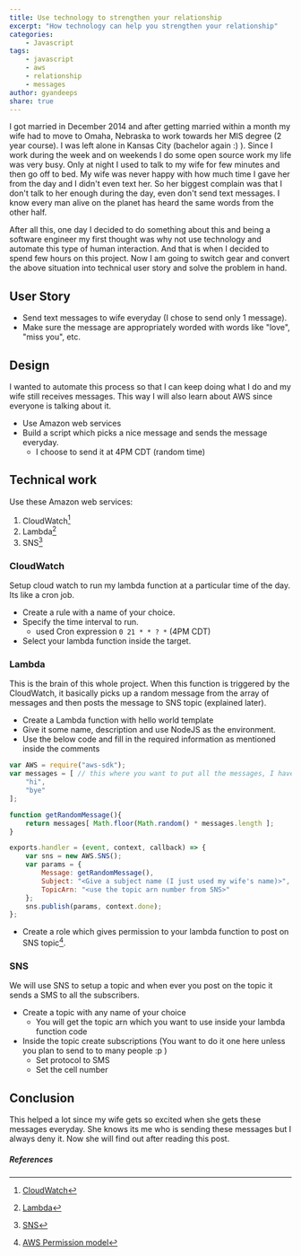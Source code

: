 ```yaml
---
title: Use technology to strengthen your relationship
excerpt: "How technology can help you strengthen your relationship"
categories:
    - Javascript
tags: 
    - javascript 
    - aws
    - relationship
    - messages
author: gyandeeps
share: true
---
```


I got married in December 2014 and after getting married within a month my wife had to move to Omaha, Nebraska to work towards her MIS degree (2 year course). I was left alone in Kansas City (bachelor again :) ). Since I work during the week and on weekends I do some open source work my life was very busy. Only at night I used to talk to my wife for few minutes and then go off to bed. My wife was never happy with how much time I gave her from the day and I didn't even text her. So her biggest complain was that I don't talk to her enough during the day, even don't send text messages. I know every man alive on the planet has heard the same words from the other half.

After all this, one day I decided to do something about this and being a software engineer my first thought was why not use technology and automate this type of human interaction. And that is when I decided to spend few hours on this project.
Now I am going to switch gear and convert the above situation into technical user story and solve the problem in hand.

## User Story

* Send text messages to wife everyday (I chose to send only 1 message). 
* Make sure the message are appropriately worded with words like "love", "miss you", etc.

## Design

I wanted to automate this process so that I can keep doing what I do and my wife still receives messages. This way I will also learn about AWS since everyone is talking about it.

* Use Amazon web services
* Build a script which picks a nice message and sends the message everyday.
    * I choose to send it at 4PM CDT (random time)

## Technical work

Use these Amazon web services:

1. CloudWatch[^1]
1. Lambda[^2]
1. SNS[^3]

### CloudWatch

Setup cloud watch to run my lambda function at a particular time of the day. Its like a cron job.

* Create a rule with a name of your choice.
* Specify the time interval to run. 
    * used Cron expression `0 21 * * ? *` (4PM CDT)
* Select your lambda function inside the target.

### Lambda

This is the brain of this whole project. When this function is triggered by the CloudWatch, it basically picks up a random message from the array of messages and then posts the message to SNS topic (explained later). 

* Create a Lambda function with hello world template
* Give it some name, description and use NodeJS as the environment.
* Use the below code and fill in the required information as mentioned inside the comments

```js 
var AWS = require("aws-sdk");
var messages = [ // this where you want to put all the messages, I have like 100 messages here
    "hi",
    "bye"    
];

function getRandomMessage(){
    return messages[ Math.floor(Math.random() * messages.length ];
}

exports.handler = (event, context, callback) => {
    var sns = new AWS.SNS();
    var params = {
        Message: getRandomMessage(),
        Subject: "<Give a subject name (I just used my wife's name)>",
        TopicArn: "<use the topic arn number from SNS>"
    };
    sns.publish(params, context.done);
};
```

* Create a role which gives permission to your lambda function to post on SNS topic[^4].

### SNS

We will use SNS to setup a topic and when ever you post on the topic it sends a SMS to all the subscribers.

* Create a topic with any name of your choice
    * You will get the topic arn which you want to use inside your lambda function code
* Inside the topic create subscriptions (You want to do it one here unless you plan to send to to many people :p )
    * Set protocol to SMS
    * Set the cell number

## Conclusion

This helped a lot since my wife gets so excited when she gets these messages everyday. She knows its me who is sending these messages but I always deny it. Now she will find out after reading this post.

##### References

[^1]: [CloudWatch](https://aws.amazon.com/cloudwatch/)
[^2]: [Lambda](https://aws.amazon.com/lambda/)
[^3]: [SNS](https://aws.amazon.com/sns/)
[^4]: [AWS Permission model](http://docs.aws.amazon.com/lambda/latest/dg/intro-permission-model.html)
